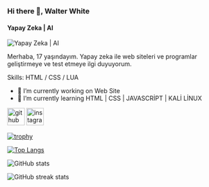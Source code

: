### Hi there 👋, Walter White
#### Yapay Zeka | AI
![Yapay Zeka | AI](https://i.hizliresim.com/qirevkc.png)

Merhaba, 17 yaşındayım. Yapay zeka ile web siteleri ve programlar geliştirmeye ve test etmeye ilgi duyuyorum.

Skills: HTML / CSS / LUA

- 🔭 I’m currently working on Web Site 
- 🌱 I’m currently learning HTML | CSS | JAVASCRİPT | KALİ LİNUX 


[<img src='https://cdn.jsdelivr.net/npm/simple-icons@3.0.1/icons/github.svg' alt='github' height='40'>](https://github.com/myheisenberg)  [<img src='https://cdn.jsdelivr.net/npm/simple-icons@3.0.1/icons/instagram.svg' alt='instagram' height='40'>](https://www.instagram.com/myheisenberg/)  

[![trophy](https://github-profile-trophy.vercel.app/?username=myheisenberg)](https://github.com/ryo-ma/github-profile-trophy)

[![Top Langs](https://github-readme-stats.vercel.app/api/top-langs/?username=myheisenberg)](https://github.com/anuraghazra/github-readme-stats)

![GitHub stats](https://github-readme-stats.vercel.app/api?username=myheisenberg&show_icons=true)  

![GitHub streak stats](https://streak-stats.demolab.com/?user=myheisenberg)  

